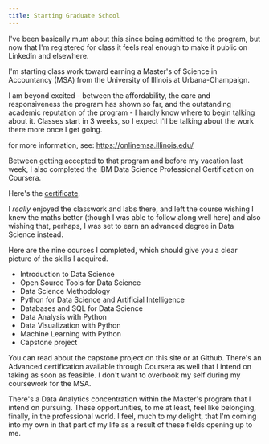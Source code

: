 ```yaml
---
title: Starting Graduate School
---
```


I've been basically mum about this since being admitted to the program, but now that I'm registered for class it feels real enough to make it public on Linkedin and elsewhere. 

I'm starting class work toward earning a Master's of Science in Accountancy (MSA) from the University of Illinois at Urbana-Champaign. 

I am beyond excited - between the affordability, the care and responsiveness the program has shown so far, and the outstanding academic reputation of the program - I hardly know where to begin talking about it.  Classes start in 3 weeks, so I expect I'll be talking about the work there more once I get going. 

for more information, see: [https://onlinemsa.illinois.edu/ ](https://onlinemsa.illinois.edu/)

Between getting accepted to that program and before my vacation last week, I also completed the IBM Data Science Professional Certification on Coursera.  

Here's the [certificate](https://www.coursera.org/account/accomplishments/specialization/certificate/4X8EQT8NHXQN). 

I *really* enjoyed the classwork and labs there, and left the course wishing I knew the maths better (though I was able to follow along well here) and also wishing that, perhaps, I was set to earn an advanced degree in Data Science instead.  

Here are the nine courses I completed, which should give you a clear picture of the skills I acquired. 
* Introduction to Data Science
* Open Source Tools for Data Science
* Data Science Methodology
* Python for Data Science and Artificial Intelligence
* Databases and SQL for Data Science
* Data Analysis with Python
* Data Visualization with Python
* Machine Learning with Python 
* Capstone project

You can read about the capstone project on this site or at Github. 
There's an Advanced certification available through Coursera as well that I intend on taking as soon as feasible. I don't want to overbook my self during my coursework for the MSA. 

There's a Data Analytics concentration within the Master's program that I intend on pursuing. These opportunities, to me at least, feel like belonging, finally, in the professional world. I feel, much to my delight, that I'm coming into my own in that part of my life as a result of these fields opening up to me.
